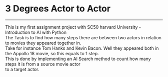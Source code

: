 # 3 Degrees Actor to Actor
---

This is my first assignment project with SC50 harvard University - Introduction to AI with Python<br>
The Task is to find how many steps there are between two actors in relation to movies they appeared together in.<br>
Take for instance Tom Hanks and Kevin Bacon. Well they appeared both in the Appollo 18 movie, so this equals to 1 step.<br>
This is done by implementing an AI Search method to count how many steps it is from a source movie actor<br>
to a target actor.

